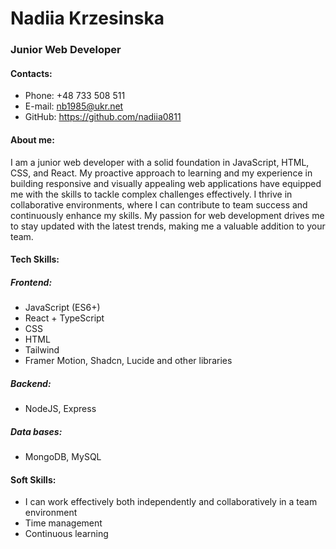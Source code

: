 # Nadiia Krzesinska
### Junior Web Developer

#### Contacts: 
-  Phone: +48 733 508 511
- E-mail: nb1985@ukr.net
- GitHub: https://github.com/nadiia0811
#### About me:
I am a junior web developer with a solid foundation in JavaScript, HTML, CSS, and React. My proactive approach to learning and my experience in building responsive and visually appealing web applications have equipped me with the skills to tackle complex challenges effectively. I thrive in collaborative environments, where I can contribute to team success and continuously enhance my skills. My passion for web development drives me to stay updated with the latest trends, making me a valuable addition to your team.
#### Tech Skills:
##### Frontend:
- JavaScript (ES6+) 
- React + TypeScript 
- CSS
- HTML
- Tailwind 
- Framer Motion, Shadcn, Lucide and other libraries
##### Backend: 
- NodeJS, Express
##### Data bases: 
- MongoDB, MySQL
#### Soft Skills:
- I can work effectively both independently and collaboratively in a team environment
- Time management
- Continuous learning